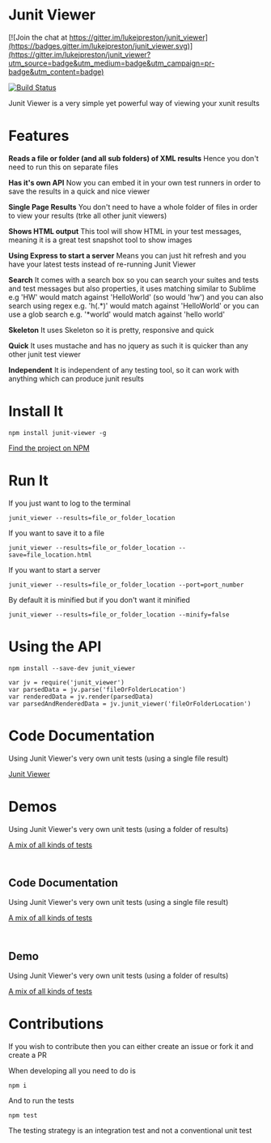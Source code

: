 Junit Viewer
============

[![Join the chat at https://gitter.im/lukejpreston/junit_viewer](https://badges.gitter.im/lukejpreston/junit_viewer.svg)](https://gitter.im/lukejpreston/junit_viewer?utm_source=badge&utm_medium=badge&utm_campaign=pr-badge&utm_content=badge)

[![Build Status](https://travis-ci.org/lukejpreston/junit_viewer.svg?branch=master)](https://travis-ci.org/lukejpreston/junit_viewer)

Junit Viewer is a very simple yet powerful way of viewing your xunit results

Features
========

**Reads a file or folder (and all sub folders) of XML results** Hence you don't need to run this on separate files

**Has it's own API** Now you can embed it in your own test runners in order to save the results in a quick and nice viewer

**Single Page Results** You don't need to have a whole folder of files in order to view your results (trke all other junit viewers)

**Shows HTML output** This tool will show HTML in your test messages, meaning it is a great test snapshot tool to show images

**Using Express to start a server** Means you can just hit refresh and you have your latest tests instead of re-running Junit Viewer

**Search** It comes with a search box so you can search your suites and tests and test messages but also properties, it uses matching similar to Sublime e.g 'HW' would match against 'HelloWorld' (so would 'hw') and you can also search using regex e.g. 'h(.*)' would match against 'HelloWorld' or you can use a glob search e.g. '*world' would match against 'hello world'

**Skeleton** It uses Skeleton so it is pretty, responsive and quick

**Quick** It uses mustache and has no jquery as such it is quicker than any other junit test viewer

**Independent** It is independent of any testing tool, so it can work with anything which can produce junit results


Install It
==========

```
npm install junit-viewer -g
```

[Find the project on NPM](https://www.npmjs.com/package/junit-viewer)

Run It
======

If you just want to log to the terminal

```
junit_viewer --results=file_or_folder_location
```

If you want to save it to a file

```
junit_viewer --results=file_or_folder_location --save=file_location.html
```

If you want to start a server

```
junit_viewer --results=file_or_folder_location --port=port_number
```

By default it is minified but if you don't want it minified

```
junit_viewer --results=file_or_folder_location --minify=false
```

Using the API
=============

```
npm install --save-dev junit_viewer
```

```
var jv = require('junit_viewer')
var parsedData = jv.parse('fileOrFolderLocation')
var renderedData = jv.render(parsedData)
var parsedAndRenderedData = jv.junit_viewer('fileOrFolderLocation')
```

Code Documentation
==================

Using Junit Viewer's very own unit tests (using a single file result)

[Junit Viewer](http://lukejpreston.github.io/junit_viewer/junit_viewer_specs.html)

Demos
=====

Using Junit Viewer's very own unit tests (using a folder of results)

[A mix of all kinds of tests](http://lukejpreston.github.io/junit_viewer/demo.html)


<div class="row">
            <h2><br/>Code Documentation</h2>
            <p>Using Junit Viewer's very own unit tests (using a single file result)</p>
            <a href="./junit_viewer_specs.html">A mix of all kinds of tests</a>
        </div>
        <div class="row">
            <h2><br/>Demo</h2>
            <p>Using Junit Viewer's very own unit tests (using a folder of results)</p>
            <a href="./demo.html">A mix of all kinds of tests</a>
        </div>



Contributions
=============

If you wish to contribute then you can either create an issue or fork it and create a PR

When developing all you need to do is

```
npm i
```

And to run the tests

```
npm test
```

The testing strategy is an integration test and not a conventional unit test